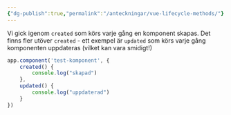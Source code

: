 ```yaml
---
{"dg-publish":true,"permalink":"/anteckningar/vue-lifecycle-methods/"}
---
```



Vi gick igenom `created` som körs varje gång en komponent skapas.
Det finns fler utöver `created` - ett exempel är `updated` som körs varje gång komponenten uppdateras (vilket kan vara smidigt!)

```js
app.component('test-komponent', {
	created() {
		console.log("skapad")
	},
	updated() {
		console.log("uppdaterad")
	}
})
```
